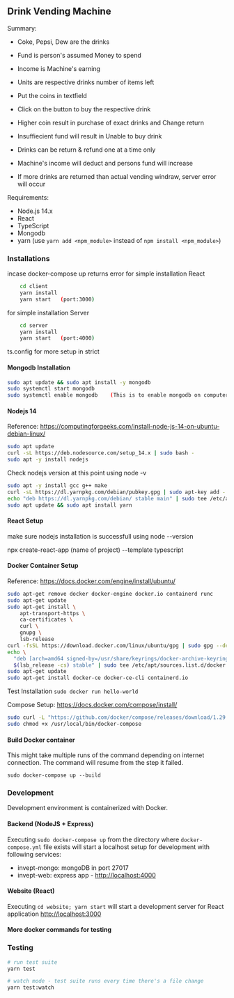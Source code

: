 ## Drink Vending Machine
Summary:
- Coke, Pepsi, Dew are the drinks
- Fund is person's assumed Money to spend
- Income is Machine's earning
- Units are respective drinks number of items left

- Put the coins in textfield
- Click on the button to buy the respective drink
- Higher coin result in purchase of exact drinks and Change return
- Insuffiecient fund will result in Unable to buy drink
- Drinks can be return & refund one at a time only
- Machine's income will deduct and persons fund will increase
- If more drinks are returned than actual vending windraw, server error will occur


Requirements:
- Node.js 14.x
- React
- TypeScript
- Mongodb
- yarn (use `yarn add <npm_module>` instead of `npm install <npm_module>`)

### Installations
incase  docker-compose up returns error
for simple installation React
```bash
	cd client
	yarn install
	yarn start   (port:3000)
```

for simple installation Server
```bash
	cd server
	yarn install
	yarn start   (port:4000)
  ```
	
ts.config for more setup in strict

#### Mongodb Installation

```bash
sudo apt update && sudo apt install -y mongodb
sudo systemctl start mongodb
sudo systemctl enable mongodb    (This is to enable mongodb on computer restart)
```

#### Nodejs 14

Reference:
https://computingforgeeks.com/install-node-js-14-on-ubuntu-debian-linux/

```bash
sudo apt update
curl -sL https://deb.nodesource.com/setup_14.x | sudo bash -
sudo apt -y install nodejs
```

Check nodejs version at this point using node -v

```bash
sudo apt -y install gcc g++ make
curl -sL https://dl.yarnpkg.com/debian/pubkey.gpg | sudo apt-key add -
echo "deb https://dl.yarnpkg.com/debian/ stable main" | sudo tee /etc/apt/sources.list.d/yarn.list
sudo apt update && sudo apt install yarn
```
#### React Setup
make sure nodejs installation is successfull using node --version

npx create-react-app (name of project) --template typescript

#### Docker Container Setup

Reference: https://docs.docker.com/engine/install/ubuntu/

```bash
sudo apt-get remove docker docker-engine docker.io containerd runc
sudo apt-get update
sudo apt-get install \
    apt-transport-https \
    ca-certificates \
    curl \
    gnupg \
    lsb-release
curl -fsSL https://download.docker.com/linux/ubuntu/gpg | sudo gpg --dearmor -o /usr/share/keyrings/docker-archive-keyring.gpg
echo \
  "deb [arch=amd64 signed-by=/usr/share/keyrings/docker-archive-keyring.gpg] https://download.docker.com/linux/ubuntu \
  $(lsb_release -cs) stable" | sudo tee /etc/apt/sources.list.d/docker.list > /dev/null
sudo apt-get update
sudo apt-get install docker-ce docker-ce-cli containerd.io
```

Test Installation `sudo docker run hello-world`

Compose Setup: https://docs.docker.com/compose/install/

```bash
sudo curl -L "https://github.com/docker/compose/releases/download/1.29.2/docker-compose-$(uname -s)-$(uname -m)" -o /usr/local/bin/docker-compose
sudo chmod +x /usr/local/bin/docker-compose
```

#### Build Docker container

This might take multiple runs of the command depending on internet connection.
The command will resume from the step it failed.

`sudo docker-compose up --build`



### Development

Development environment is containerized with Docker.

#### Backend (NodeJS + Express)

Executing `sudo docker-compose up` from the directory where `docker-compose.yml`
file exists will start a localhost setup for development with following
services:

- invept-mongo: mongoDB in port 27017
- invept-web: express app - <http://localhost:4000>

#### Website (React)

Executing `cd website; yarn start` will start a development server for React
application <http://localhost:3000>

#### More docker commands for testing

### Testing

```bash
# run test suite
yarn test

# watch mode - test suite runs every time there's a file change
yarn test:watch
```


